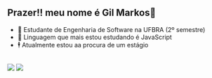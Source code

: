 ## Prazer!! meu nome é Gil Markos👋


- 🔭 Estudante de Engenharia de Software na UFBRA (2º semestre)
- 👾 Linguagem que mais estou estudando é JavaScript
- 🕴️ Atualmente estou aa procura de um estágio
  
##

<div> 
  
  <a href="https://instagram.com/eu.gilm" target="_blank"><img src="https://img.shields.io/badge/-Instagram-%23E4405F?style=for-the-badge&logo=instagram&logoColor=white" target="_blank"></a>
  <a href = "mailto:gmachado2803@gmail.com"><img src="https://img.shields.io/badge/-Gmail-%23333?style=for-the-badge&logo=gmail&logoColor=white" target="_blank"></a>
</div>
